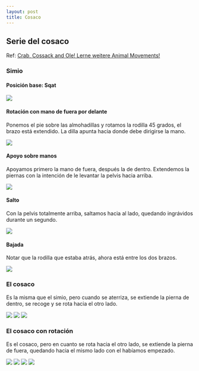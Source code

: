 ```yaml
---
layout: post
title: Cosaco
---
```


## Serie del cosaco

Ref: [Crab, Cossack and Ole! Lerne weitere Animal Movements!](https://www.youtube.com/watch?v=wrCmDFSkUs4&t=264s)


### Simio

#### Posición base: Sqat

![](/images/animal/cosac/cosac1.png)

#### Rotación con mano de fuera por delante

Ponemos el pie sobre las almohadillas y rotamos la rodilla 45 grados, el brazo está extendido. La dilla apunta hacia donde debe dirigirse la mano.

![](/images/animal/cosac/cosac2.png)

#### Apoyo sobre manos

Apoyamos primero la mano de fuera, después la de dentro. Extendemos la piernas con la intención de le levantar la pelvis hacia arriba.

![](/images/animal/cosac/cosac3.png)

#### Salto

Con la pelvis totalmente arriba, saltamos hacia al lado, quedando ingrávidos durante un segundo.

![](/images/animal/cosac/cosac4.png)

#### Bajada

Notar que la rodilla que estaba atrás, ahora está entre los dos brazos.

![](/images/animal/cosac/cosac5.png)


### El cosaco

Es la misma que el simio, pero cuando se aterriza, se extiende la pierna de dentro, se recoge y se rota hacia el otro lado.

![](/images/animal/cosac/cosac6.png)
![](/images/animal/cosac/cosac7.png)
![](/images/animal/cosac/cosac8.png)


### El cosaco con rotación

Es el cosaco, pero en cuanto se rota hacia el otro lado, se extiende la pierna de fuera, quedando hacia el mismo lado con el habíamos empezado.

![](/images/animal/cosac/cosac9.png)
![](/images/animal/cosac/cosac10.png)
![](/images/animal/cosac/cosac11.png)
![](/images/animal/cosac/cosac12.png)

